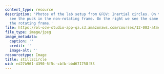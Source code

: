 ```yaml
---
content_type: resource
description: 'Photos of the lab setup from GFDV: Inertial circles. On the left we
  see the puck in the non-rotating frame. On the right we see the same puck but in
  the rotating frame.'
file: https://ol-ocw-studio-app-qa.s3.amazonaws.com/courses/12-003-atmosphere-ocean-and-climate-dynamics-fall-2008/ed27b96143906f5ccbfbbbd671758f53_still2circle.jpg
file_type: image/jpeg
image_metadata:
  caption: ''
  credit: ''
  image-alt: ''
resourcetype: Image
title: still2circle
uid: ed27b961-4390-6f5c-cbfb-bbd671758f53
---
```

